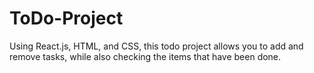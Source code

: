 # ToDo-Project
Using React.js, HTML, and CSS, this todo project allows you to add and remove tasks, while also checking the items that have been done.
